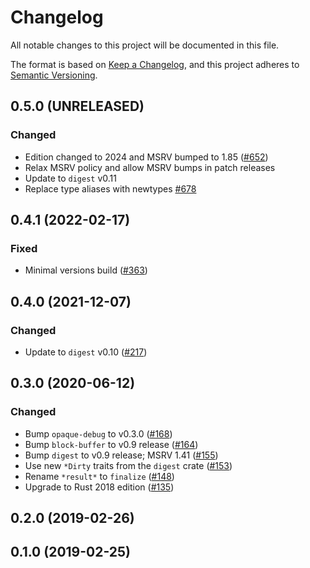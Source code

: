 # Changelog

All notable changes to this project will be documented in this file.

The format is based on [Keep a Changelog](https://keepachangelog.com/en/1.0.0/),
and this project adheres to [Semantic Versioning](https://semver.org/spec/v2.0.0.html).

## 0.5.0 (UNRELEASED)
### Changed
- Edition changed to 2024 and MSRV bumped to 1.85 ([#652])
- Relax MSRV policy and allow MSRV bumps in patch releases
- Update to `digest` v0.11
- Replace type aliases with newtypes [#678]

[#652]: https://github.com/RustCrypto/hashes/pull/652
[#678]: https://github.com/RustCrypto/hashes/pull/678

## 0.4.1 (2022-02-17)
### Fixed
- Minimal versions build ([#363])

[#363]: https://github.com/RustCrypto/hashes/pull/363

## 0.4.0 (2021-12-07)
### Changed
- Update to `digest` v0.10 ([#217])

[#217]: https://github.com/RustCrypto/hashes/pull/217

## 0.3.0 (2020-06-12)
### Changed
- Bump `opaque-debug` to v0.3.0 ([#168])
- Bump `block-buffer` to v0.9 release ([#164])
- Bump `digest` to v0.9 release; MSRV 1.41 ([#155])
- Use new `*Dirty` traits from the `digest` crate ([#153])
- Rename `*result*` to `finalize` ([#148])
- Upgrade to Rust 2018 edition ([#135])

[#168]: https://github.com/RustCrypto/hashes/pull/168
[#164]: https://github.com/RustCrypto/hashes/pull/151
[#155]: https://github.com/RustCrypto/hashes/pull/155
[#153]: https://github.com/RustCrypto/hashes/pull/153
[#148]: https://github.com/RustCrypto/hashes/pull/148
[#135]: https://github.com/RustCrypto/hashes/pull/135

## 0.2.0 (2019-02-26)

## 0.1.0 (2019-02-25)
